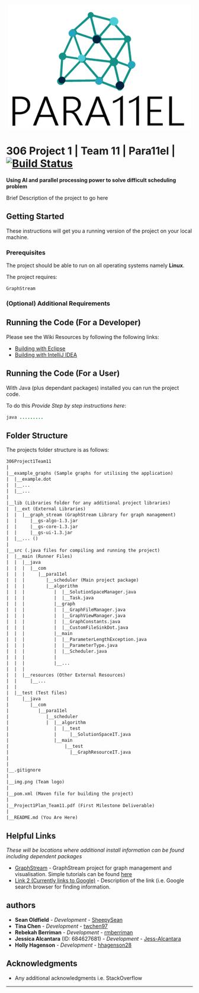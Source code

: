 <p align="center"> 
<img src="https://github.com/SheepySean/306Project1Team11/blob/master/img.png">
</p>

# 306 Project 1		|		Team 11		|		Para11el    |   [![Build Status](https://travis-ci.com/SheepySean/306Project1Team11.svg?token=uyPgVa62zwbc6MQzYwFa&branch=master)](https://travis-ci.com/SheepySean/306Project1Team11)


**Using AI and parallel processing power to solve difficult scheduling problem**

Brief Description of the project to go here

## Getting Started

These instructions will get you a running version of the project on your local machine.

### Prerequisites

The project should be able to run on all operating systems namely **Linux**.

The project requires:
```
GraphStream
```

### (Optional) Additional Requirements


## Running the Code (For a Developer)

Please see the Wiki Resources by following the following links:
* [Building with Eclipse](https://github.com/SheepySean/306Project1Team11/wiki/Building-with-Eclipse)
* [Building with IntelliJ IDEA](https://github.com/SheepySean/306Project1Team11/wiki/Building-with-IntelliJ-IDEA)

## Running the Code (For a User)

With Java (plus dependant packages) installed you can run the project code. 

To do this *Provide Step by step instructions here*:
```java
java .........
```

## Folder Structure

The projects folder structure is as follows:

```
306Project1Team11
|
|__example_graphs (Sample graphs for utilising the application)
|  |__example.dot
|  |__...
|  |__...
|  
|__lib (Libraries folder for any additional project libraries)
|  |__ext (External Libraries)
|  |  |__graph_stream (GraphStream Library for graph management)
|  |     |__gs-algo-1.3.jar
|  |     |__gs-core-1.3.jar
|  |     |__gs-ui-1.3.jar
|  |__... ()
|
|__src (.java files for compiling and running the project)
|  |__main (Runner Files)
|  |  |__java
|  |  |  |__com
|  |  |     |__para11el
|  |  |        |__scheduler (Main project package)
|  |  |        |__algorithm
|  |  |           |  |__SolutionSpaceManager.java  
|  |  |           |  |__Task.java  
|  |  |           |__graph
|  |  |           |  |__GraphFileManager.java
|  |  |           |  |__GraphViewManager.java
|  |  |           |  |__GraphConstants.java
|  |  |           |  |__CustomFileSinkDot.java
|  |  |           |__main
|  |  |           |  |__ParameterLengthException.java
|  |  |           |  |__ParameterType.java
|  |  |           |  |__Scheduler.java
|  |  |           |
|  |  |           |__...
|  |  |
|  |  |__resources (Other External Resources)
|  |     |__...
|  |
|  |__test (Test files)
|     |__java
|        |__com
|           |__para11el
|              |__scheduler 
|              |  |__algorithm
|                 |  |__test
|                 |     |__SolutionSpaceIT.java
|                 |__main
|                     |__test
|                       |__GraphResourceIT.java
|
|
|__.gitignore
|
|__img.png (Team logo)
|
|__pom.xml (Maven file for building the project)
|
|__Project1Plan_Team11.pdf (First Milestone Deliverable)
|
|__README.md (You Are Here)
```

## Helpful Links

*These will be locations where additional install information can be found including dependent packages*

*  [GraphStream](http://graphstream-project.org/) - GraphStream project for graph management and visualisation. Simple tutorials can be found [here](http://graphstream-project.org/doc/Tutorials/)
*  [Link 2 (Currently links to Google)](https://www.google.com/) - Description of the link (i.e. Google search browser for finding information.


## authors

* **Sean Oldfield** - *Development* - [SheepySean](https://github.com/SheepySean)
* **Tina Chen** - *Development* - [twchen97](https://github.com/twchen97)
* **Rebekah Berriman** - *Development* - [rmberriman](https://github.com/rmberriman)
* **Jessica Alcantara** (ID: 684627681) - *Development* - [Jess-Alcantara](https://github.com/Jess-Alcantara)
* **Holly Hagenson** - *Development* - [hhagenson28](https://github.com/hhagenson28)

## Acknowledgments

* Any additional acknowledgments i.e. StackOverflow

---
